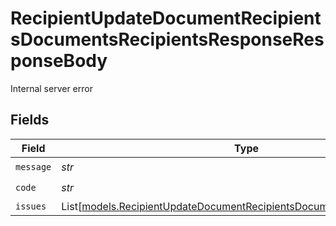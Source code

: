 # RecipientUpdateDocumentRecipientsDocumentsRecipientsResponseResponseBody

Internal server error


## Fields

| Field                                                                                                                                              | Type                                                                                                                                               | Required                                                                                                                                           | Description                                                                                                                                        |
| -------------------------------------------------------------------------------------------------------------------------------------------------- | -------------------------------------------------------------------------------------------------------------------------------------------------- | -------------------------------------------------------------------------------------------------------------------------------------------------- | -------------------------------------------------------------------------------------------------------------------------------------------------- |
| `message`                                                                                                                                          | *str*                                                                                                                                              | :heavy_check_mark:                                                                                                                                 | N/A                                                                                                                                                |
| `code`                                                                                                                                             | *str*                                                                                                                                              | :heavy_check_mark:                                                                                                                                 | N/A                                                                                                                                                |
| `issues`                                                                                                                                           | List[[models.RecipientUpdateDocumentRecipientsDocumentsRecipientsIssues](../models/recipientupdatedocumentrecipientsdocumentsrecipientsissues.md)] | :heavy_minus_sign:                                                                                                                                 | N/A                                                                                                                                                |
